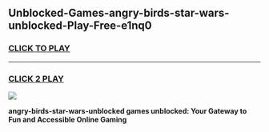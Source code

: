 
## Unblocked-Games-angry-birds-star-wars-unblocked-Play-Free-e1nq0
<h3>
<a href="https://premium76.site?title=angry-birds-star-wars-unblocked&ref=18A1">CLICK TO PLAY</a></h3>
<hr>

<h3>
<a href="https://premium76.site?title=angry-birds-star-wars-unblocked&ref=18A1">CLICK 2 PLAY</a>
  
</h3>

<a href="https://premium76.site?title=angry-birds-star-wars-unblocked&ref=18A1"><img src="https://clearcache.store/games.png"></a>


**angry-birds-star-wars-unblocked games unblocked: Your Gateway to Fun and Accessible Online Gaming**
